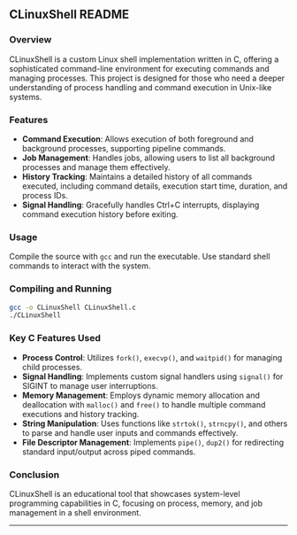 ## CLinuxShell README

### Overview
CLinuxShell is a custom Linux shell implementation written in C, offering a sophisticated command-line environment for executing commands and managing processes. This project is designed for those who need a deeper understanding of process handling and command execution in Unix-like systems.

### Features
- **Command Execution**: Allows execution of both foreground and background processes, supporting pipeline commands.
- **Job Management**: Handles jobs, allowing users to list all background processes and manage them effectively.
- **History Tracking**: Maintains a detailed history of all commands executed, including command details, execution start time, duration, and process IDs.
- **Signal Handling**: Gracefully handles Ctrl+C interrupts, displaying command execution history before exiting.

### Usage
Compile the source with `gcc` and run the executable. Use standard shell commands to interact with the system.

### Compiling and Running
```bash
gcc -o CLinuxShell CLinuxShell.c
./CLinuxShell
```

### Key C Features Used
- **Process Control**: Utilizes `fork()`, `execvp()`, and `waitpid()` for managing child processes.
- **Signal Handling**: Implements custom signal handlers using `signal()` for SIGINT to manage user interruptions.
- **Memory Management**: Employs dynamic memory allocation and deallocation with `malloc()` and `free()` to handle multiple command executions and history tracking.
- **String Manipulation**: Uses functions like `strtok()`, `strncpy()`, and others to parse and handle user inputs and commands effectively.
- **File Descriptor Management**: Implements `pipe()`, `dup2()` for redirecting standard input/output across piped commands.

### Conclusion
CLinuxShell is an educational tool that showcases system-level programming capabilities in C, focusing on process, memory, and job management in a shell environment.

---
